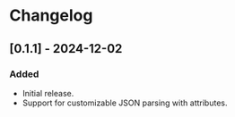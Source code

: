 # Changelog

## [0.1.1] - 2024-12-02

### Added

- Initial release.
- Support for customizable JSON parsing with attributes.
